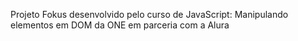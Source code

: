 Projeto Fokus desenvolvido pelo curso de JavaScript: Manipulando elementos em DOM da ONE em parceria com a Alura
